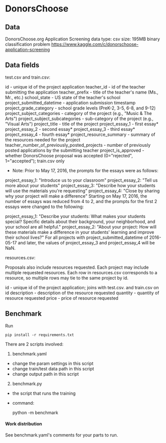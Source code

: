# DonorsChoose

## Data
DonorsChoose.org Application Screening
data type: csv size: 195MB binary classification problem https://www.kaggle.com/c/donorschoose-application-screening

## Data fields
test.csv and train.csv:

id - unique id of the project application
teacher_id - id of the teacher submitting the application
teacher_prefix - title of the teacher's name (Ms., Mr., etc.)
school_state - US state of the teacher's school
project_submitted_datetime - application submission timestamp
project_grade_category - school grade levels (PreK-2, 3-5, 6-8, and 9-12)
project_subject_categories - category of the project (e.g., "Music & The Arts")
project_subject_subcategories - sub-category of the project (e.g., "Visual Arts")
project_title - title of the project
project_essay_1 - first essay*
project_essay_2 - second essay*
project_essay_3 - third essay*
project_essay_4 - fourth essay*
project_resource_summary - summary of the resources needed for the project
teacher_number_of_previously_posted_projects - number of previously posted applications by the submitting teacher
project_is_approved - whether DonorsChoose proposal was accepted (0="rejected", 1="accepted"); train.csv only
* Note: Prior to May 17, 2016, the prompts for the essays were as follows:

project_essay_1: "Introduce us to your classroom"
project_essay_2: "Tell us more about your students"
project_essay_3: "Describe how your students will use the materials you're requesting"
project_essay_4: "Close by sharing why your project will make a difference"
Starting on May 17, 2016, the number of essays was reduced from 4 to 2, and the prompts for the first 2 essays were changed to the following:

project_essay_1: "Describe your students: What makes your students special? Specific details about their background, your neighborhood, and your school are all helpful."
project_essay_2: "About your project: How will these materials make a difference in your students' learning and improve their school lives?"
For all projects with project_submitted_datetime of 2016-05-17 and later, the values of project_essay_3 and project_essay_4 will be NaN.

resources.csv:

Proposals also include resources requested. Each project may include multiple requested resources. Each row in resources.csv corresponds to a resource, so multiple rows may tie to the same project by id.

id - unique id of the project application; joins with test.csv. and train.csv on id
description - description of the resource requested
quantity - quantity of resource requested
price - price of resource requested


## Benchmark
Run
	
	pip install -r requirements.txt

There are 2 scripts involved:
1. benchmark.yaml
* change the param settings in this script
* change train/test data path in this script
* change output path in this script
2. benchmark.py
* the script that runs the training
* command:

	python -m benchmark

#### Work distribution
See benchmark.yaml's comments for your parts to run.
